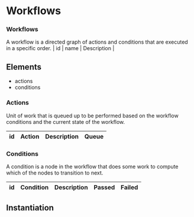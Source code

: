 # Workflows

### Workflows

A workflow is a directed graph of actions and conditions that are executed in a specific order.
| id | name | Description |

## Elements

- actions
- conditions

### Actions

Unit of work that is queued up to be performed based on the workflow conditions and the current state of the workflow.

| id  | Action | Description | Queue |
| --- | ------ | ----------- | ----- |

### Conditions

A condition is a node in the workflow that does some work to compute which of the nodes to transition to next.

| id  | Condition | Description | Passed | Failed |
| --- | --------- | ----------- | ------ | ------ |

## Instantiation
